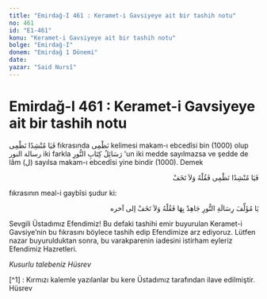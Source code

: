 ```yaml
---
title: "Emirdağ-I 461 : Keramet-i Gavsiyeye ait bir tashih notu"
no: 461
id: "E1-461"
konu: "Keramet-i Gavsiyeye ait bir tashih notu"
bolge: "Emirdağ-I"
donem: "Emirdağ 1 Dönemi"
date: 
yazar: "Said Nursî"
---
```


# Emirdağ-I 461 : Keramet-i Gavsiyeye ait bir tashih notu

<span class="arabic" dir="rtl" title="">فَيَا مُنْشِدًا نَظْمِى</span> fıkrasında <span class="arabic" dir="rtl" title="">نَظْمِى</span> kelimesi makam-ı ebcedîsi bin (1000) olup <span class="arabic" dir="rtl" title="">رسالة النور</span> iki farkla <span class="arabic" dir="rtl" title="">رَسَائِلُ كِتَابِ النُّورِ</span> 'un iki medde sayılmazsa ve şedde de lâm (<span class="arabic" dir="rtl" title="">ل</span>) sayılsa makam-ı ebcedîsi yine bindir (1000). Demek

<p class="arabic" dir="rtl" title="Meal: “Ey şiirimi okuyan! Onu söyle ve korkma!”">فَيَا مُنْشِدًا نَظْمِى فَقُلْهُ وَلاَ تَخَفْ</p>

fıkrasının meal-i gaybîsi şudur ki:

<p class="arabic" dir="rtl" title="Meal: “Ey Risale-i Nur'un müellifi! Onunla cihad et, söyle ve korkma! ila ahir..”">يَا مُؤَلِّفَ رِسَالَةِ النُّورِ جَاهِدْ بِهَا فَقُلْهُ وَلاَ تَخَفْ إلى آخره‬</p>

Sevgili Üstadımız Efendimiz! Bu defaki tashihi emir buyurulan Keramet-i Gavsiye’nin bu fıkrasını böylece tashih edip Efendimize arz ediyoruz. Lütfen nazar buyurulduktan sonra, bu varakparenin iadesini istirham eyleriz Efendimiz Hazretleri.

*Kusurlu talebeniz*
*Hüsrev*

[^1] : Kırmızı kalemle yazılanlar bu kere Üstadımız tarafından ilave edilmiştir. Hüsrev
